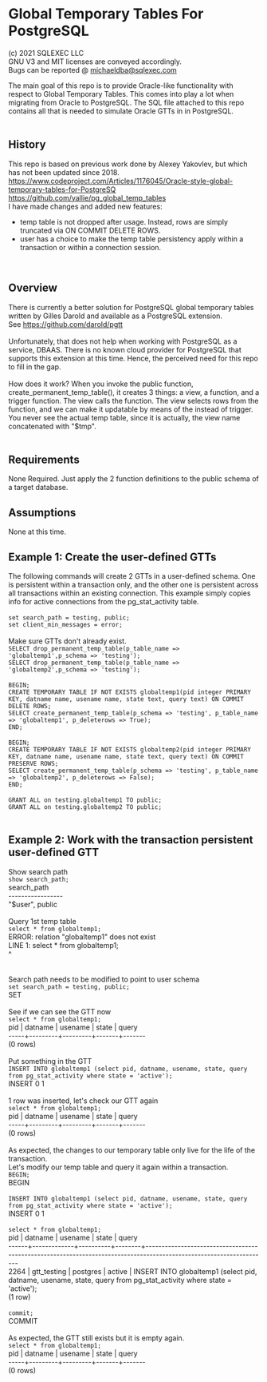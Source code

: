 # Global Temporary Tables For PostgreSQL

(c) 2021 SQLEXEC LLC
<br/>
GNU V3 and MIT licenses are conveyed accordingly.
<br/>
Bugs can be reported @ michaeldba@sqlexec.com

The main goal of this repo is to provide Oracle-like functionality with respect to Global Temporary Tables.  This comes into play a lot when migrating from Oracle to PostgreSQL.  The SQL file attached to this repo contains all that is needed to simulate Oracle GTTs in in PostgreSQL.  
<br/>

## History
This repo is based on previous work done by Alexey Yakovlev, but which has not been updated since 2018.
https://www.codeproject.com/Articles/1176045/Oracle-style-global-temporary-tables-for-PostgreSQ
https://github.com/yallie/pg_global_temp_tables
<br/>
I have made changes and added new features:
* temp table is not dropped after usage.  Instead, rows are simply truncated via ON COMMIT DELETE ROWS.
* user has a choice to make the temp table persistency apply within a transaction or within a connection session.
<br/>

## Overview
There is currently a better solution for PostgreSQL global temporary tables written by Gilles Darold and available as a PostgreSQL extension. 
<br/>
See https://github.com/darold/pgtt
<br/><br/>
Unfortunately, that does not help when working with PostgreSQL as a service, DBAAS.  There is no known cloud provider for PostgreSQL that supports this extension at this time.  Hence, the perceived need for this repo to fill in the gap.
<br/><br/>
How does it work? When you invoke the public function, create_permanent_temp_table(), it creates 3 things: a view, a function, and a trigger function.  The view calls the function. The view selects rows from the function, and we can make it updatable by means of the instead of trigger.  You never see the actual temp table, since it is actually, the view name concatenated with "$tmp".
<br/>
<br/>
## Requirements
None Required.  Just apply the 2 function definitions to the public schema of a target database.
<br/>

## Assumptions
None at this time.
<br/>

## Example 1: Create the user-defined GTTs
The following commands will create 2 GTTs in a user-defined schema.  One is persistent within a transaction only, and the other one is persistent across all transactions within an existing connection.  This example simply copies info for active connections from the pg_stat_activity table.
<br/><br/>
`set search_path = testing, public;`<br/>
`set client_min_messages = error;`
<br/><br/>
Make sure GTTs don't already exist.<br/>
`SELECT drop_permanent_temp_table(p_table_name => 'globaltemp1',p_schema => 'testing');`<br/>
`SELECT drop_permanent_temp_table(p_table_name => 'globaltemp2',p_schema => 'testing');`
<br/><br/>
`BEGIN;`<br/>
`CREATE TEMPORARY TABLE IF NOT EXISTS globaltemp1(pid integer PRIMARY KEY, datname name, usename name, state text, query text) ON COMMIT DELETE ROWS;`<br/>
`SELECT create_permanent_temp_table(p_schema => 'testing', p_table_name => 'globaltemp1', p_deleterows => True);`<br/>
`END;`
<br/><br/>
`BEGIN;`<br/>
`CREATE TEMPORARY TABLE IF NOT EXISTS globaltemp2(pid integer PRIMARY KEY, datname name, usename name, state text, query text) ON COMMIT PRESERVE ROWS;`<br/>
`SELECT create_permanent_temp_table(p_schema => 'testing', p_table_name => 'globaltemp2', p_deleterows => False);`<br/>
`END;`
<br/><br/>
`GRANT ALL on testing.globaltemp1 TO public;`<br/>
`GRANT ALL on testing.globaltemp2 TO public;`
<br/><br/>
## Example 2: Work with the transaction persistent user-defined GTT
Show search path<br/>
`show search_path;`<br/>
   search_path<br/>
-----------------<br/>
 "$user", public
<br/><br/>
Query 1st temp table<br/>
`select * from globaltemp1;`<br/>
ERROR:  relation "globaltemp1" does not exist<br/>
LINE 1: select * from globaltemp1;<br/>
                      ^
<br/><br/>                      
Search path needs to be modified to point to user schema<br/>
`set search_path = testing, public;`<br/>
SET
<br/><br/>
See if we can see the GTT now<br/>
`select * from globaltemp1;`<br/>
 pid | datname | usename | state | query<br/>
-----+---------+---------+-------+-------<br/>
(0 rows)
<br/><br/>
Put something in the GTT<br/>
`INSERT INTO globaltemp1 (select pid, datname, usename, state, query from pg_stat_activity where state = 'active');`<br/>
INSERT 0 1
<br/><br/>
1 row was inserted, let's check our GTT again<br/>
`select * from globaltemp1;`<br/>
 pid | datname | usename | state | query<br/>
-----+---------+---------+-------+-------<br/>
(0 rows)
<br/><br/>
As expected, the changes to our temporary table only live for the life of the transaction.<br/>
Let's modify our temp table and query it again within a transaction.<br/>
`BEGIN;`<br/>
BEGIN
<br/><br/>
`INSERT INTO globaltemp1 (select pid, datname, usename, state, query from pg_stat_activity where state = 'active');`<br/>
INSERT 0 1
<br/><br/>
`select * from globaltemp1;`<br/>
 pid  |   datname   | usename  | state  |                                                       query<br/>
------+-------------+----------+--------+--------------------------------------------------------------------------------------------------------------------<br/>
 2264 | gtt_testing | postgres | active | INSERT INTO globaltemp1 (select pid, datname, usename, state, query from pg_stat_activity where state = 'active');<br/>
(1 row)
<br/><br/>
`commit;`<br/>
COMMIT
<br/><br/>
As expected, the GTT still exists but it is empty again.<br/>
`select * from globaltemp1;`<br/>
 pid | datname | usename | state | query<br/>
-----+---------+---------+-------+-------<br/>
(0 rows)
<br/><br/>

